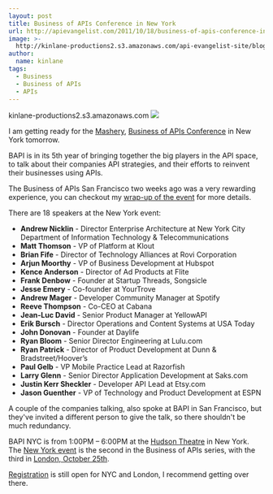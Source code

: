 ```yaml
---
layout: post
title: Business of APIs Conference in New York
url: http://apievangelist.com/2011/10/18/business-of-apis-conference-in-new-york/
image: >-
  http://kinlane-productions2.s3.amazonaws.com/api-evangelist-site/blog/Business-of-APIs-Conference-2011.png
author:
  name: kinlane
tags:
  - Business
  - Business of APIs
  - APIs
---
```

kinlane-productions2.s3.amazonaws.com [![](http://kinlane-productions.s3.amazonaws.com/events/Business-of-APIs-Conference-2011.png)](http://apiconference.com/ "Business of APIs Conference")

I am getting ready for the [Mashery](http://www.mashery.com "Mashery"), [Business of APIs Conference](http://apiconference.com/ "Business of APIs Conference") in New York tomorrow.

BAPI is in its 5th year of bringing together the big players in the API space, to talk about their companies API strategies, and their efforts to reinvent their businesses using APIs.

The Business of APIs San Francisco two weeks ago was a very rewarding experience, you can checkout my [wrap-up of the event](http://www.apievangelist.com/2011/10/06/business-of-apis-conference-in-san-francisco-wrapup/ "wrap-up for the event") for more details.

There are 18 speakers at the New York event:

*   **Andrew Nicklin** - Director Enterprise Architecture at New York City Department of Information Technology & Telecommunications
*   **Matt Thomson** - VP of Platform at Klout
*   **Brian Fife** - Director of Technology Alliances at Rovi Corporation
*   **Arjun Moorthy** - VP of Business Development at Hubspot
*   **Kence Anderson** - Director of Ad Products at Flite
*   **Frank Denbow** - Founder at Startup Threads, Songsicle
*   **Jesse Emery** - Co-founder at YourTrove 
*   **Andrew Mager** - Developer Community Manager at Spotify
*   **Reeve Thompson** - Co-CEO at Cabana
*   **Jean-Luc David** - Senior Product Manager at YellowAPI
*   **Erik Bursch** - Director Operations and Content Systems at USA Today
*   **John Donovan** - Founder at Daylife
*   **Ryan Bloom** - Senior Director Engineering at Lulu.com
*   **Ryan Patrick** - Director of Product Development at Dunn & Bradstreet/Hoover’s
*   **Paul Gelb** - VP Mobile Practice Lead at Razorfish
*   **Larry Glenn** - Senior Director Application Development at Saks.com
*   **Justin Kerr Sheckler** - Developer API Lead at Etsy.com
*   **Jason Guenther** - VP of Technology and Product Development at ESPN

A couple of the companies talking, also spoke at BAPI in San Francisco, but they've invited a different person to give the talk, so there shouldn't be much redundancy.  

BAPI NYC is from 1:00PM – 6:00PM at the [Hudson Theatre](http://www.millenniumhotelnyc.com/hudson-theatre/ "Hudson Theatre") in New York. The [New York event](http://www.eventbrite.com/event/2025693905?ref=ebtn "New York event October 19th") is the second in the Business of APIs series, with the third in [London, October 25th](http://www.eventbrite.com/event/2025746061?ref=ebtn "London event October 25th").

[Registration](http://apiconference.com/register/ "Registration") is still open for NYC and London, I recommend getting over there.
